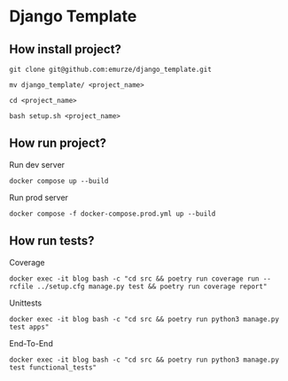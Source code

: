 # Django Template

## How install project?

```
git clone git@github.com:emurze/django_template.git
```

```
mv django_template/ <project_name>
```

```
cd <project_name>
```

```
bash setup.sh <project_name>
```


## How run project?

Run dev server

```
docker compose up --build
```

Run prod server

```
docker compose -f docker-compose.prod.yml up --build
```


## How run tests?

Coverage
```
docker exec -it blog bash -c "cd src && poetry run coverage run --rcfile ../setup.cfg manage.py test && poetry run coverage report"
```

Unittests
```
docker exec -it blog bash -c "cd src && poetry run python3 manage.py test apps"
```

End-To-End
```
docker exec -it blog bash -c "cd src && poetry run python3 manage.py test functional_tests"
```
